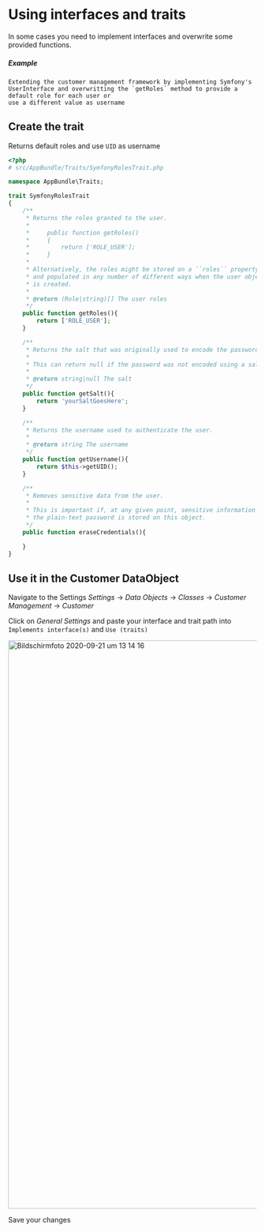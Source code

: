 # Using interfaces and traits
In some cases you need to implement interfaces and overwrite some provided functions.

##### Example
```
Extending the customer management framework by implementing Symfony's UserInterface and overwritting the `getRoles` method to provide a default role for each user or
use a different value as username
```

## Create the trait
Returns default roles and use `UID` as username
```php
<?php
# src/AppBundle/Traits/SymfonyRolesTrait.php

namespace AppBundle\Traits;

trait SymfonyRolesTrait
{
    /**
     * Returns the roles granted to the user.
     *
     *     public function getRoles()
     *     {
     *         return ['ROLE_USER'];
     *     }
     *
     * Alternatively, the roles might be stored on a ``roles`` property,
     * and populated in any number of different ways when the user object
     * is created.
     *
     * @return (Role|string)[] The user roles
     */
    public function getRoles(){
        return ['ROLE_USER'];
    }

    /**
     * Returns the salt that was originally used to encode the password.
     *
     * This can return null if the password was not encoded using a salt.
     *
     * @return string|null The salt
     */
    public function getSalt(){
        return 'yourSaltGoesHere';
    }

    /**
     * Returns the username used to authenticate the user.
     *
     * @return string The username
     */
    public function getUsername(){
        return $this->getUID();
    }

    /**
     * Removes sensitive data from the user.
     *
     * This is important if, at any given point, sensitive information like
     * the plain-text password is stored on this object.
     */
    public function eraseCredentials(){

    }
}
```

## Use it in the Customer DataObject
Navigate to the Settings *Settings* -> *Data Objects* -> *Classes* -> *Customer Management* -> *Customer*

Click on *General Settings* and paste your interface and trait path into `Implements interface(s)` and `Use (traits)`

<img width="1152" alt="Bildschirmfoto 2020-09-21 um 13 14 16" src="https://user-images.githubusercontent.com/15780280/93762303-9273e800-fc0f-11ea-9b2b-675f6a518057.png">

Save your changes
